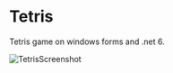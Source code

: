 # Tetris
Tetris game on windows forms and .net 6.

![TetrisScreenshot](https://user-images.githubusercontent.com/35457115/187077458-8ec8c9da-5f92-494a-85aa-0df2f2448277.png)
